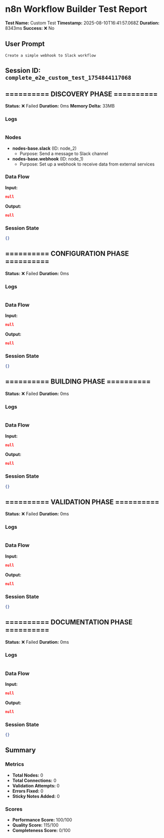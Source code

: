 # n8n Workflow Builder Test Report

**Test Name:** Custom Test
**Timestamp:** 2025-08-10T16:41:57.068Z
**Duration:** 8343ms
**Success:** ❌ No

## User Prompt
```
Create a simple webhook to Slack workflow
```

## Session ID: `complete_e2e_custom_test_1754844117068`

## ========== DISCOVERY PHASE ==========

**Status:** ❌ Failed
**Duration:** 0ms
**Memory Delta:** 33MB

### Logs
```
```

### Nodes
- **nodes-base.slack** (ID: node_2)
  - Purpose: Send a message to Slack channel
- **nodes-base.webhook** (ID: node_1)
  - Purpose: Set up a webhook to receive data from external services

### Data Flow
**Input:**
```json
null
```

**Output:**
```json
null
```

### Session State
```json
{}
```

## ========== CONFIGURATION PHASE ==========

**Status:** ❌ Failed
**Duration:** 0ms

### Logs
```
```

### Data Flow
**Input:**
```json
null
```

**Output:**
```json
null
```

### Session State
```json
{}
```

## ========== BUILDING PHASE ==========

**Status:** ❌ Failed
**Duration:** 0ms

### Logs
```
```

### Data Flow
**Input:**
```json
null
```

**Output:**
```json
null
```

### Session State
```json
{}
```

## ========== VALIDATION PHASE ==========

**Status:** ❌ Failed
**Duration:** 0ms

### Logs
```
```

### Data Flow
**Input:**
```json
null
```

**Output:**
```json
null
```

### Session State
```json
{}
```

## ========== DOCUMENTATION PHASE ==========

**Status:** ❌ Failed
**Duration:** 0ms

### Logs
```
```

### Data Flow
**Input:**
```json
null
```

**Output:**
```json
null
```

### Session State
```json
{}
```

## Summary

### Metrics
- **Total Nodes:** 0
- **Total Connections:** 0
- **Validation Attempts:** 0
- **Errors Fixed:** 0
- **Sticky Notes Added:** 0

### Scores
- **Performance Score:** 100/100
- **Quality Score:** 115/100
- **Completeness Score:** 0/100
